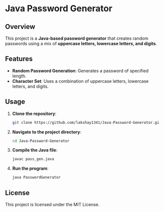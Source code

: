 # Java Password Generator

## Overview
This project is a **Java-based password generator** that creates random passwords using a mix of **uppercase letters, lowercase letters, and digits**.

## Features
- **Random Password Generation**: Generates a password of specified length.
- **Character Set**: Uses a combination of uppercase letters, lowercase letters, and digits.

## Usage
1. **Clone the repository**:
    ```bash
    git clone https://github.com/lakshay1341/Java-Password-Generator.git
    ```
2. **Navigate to the project directory**:
    ```bash
    cd Java-Password-Generator
    ```
3. **Compile the Java file**:
    ```bash
    javac pass_gen.java
    ```
4. **Run the program**:
    ```bash
    java PasswordGenerator
    ```
    
## License
This project is licensed under the MIT License.
